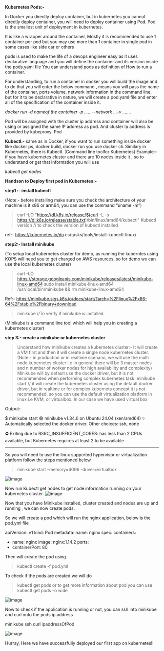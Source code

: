 **Kubernetes Pods:-**

In Docker you directly deploy container, but in kubernetes you cannot directly deploy container, you will need to deploy container using Pod.
Pod is the smallest unit of deployment in kubernetes.

It is like a wrapper around the container, Mostly it is recommended to use 1 container per pod but you may use more than 1 container in single pod in some cases like side car or others

pods is used to make the life of a devops engineer easy as it uses declarative language and you will define the container and its version inside the pods.yaml file
You can understand pods as definition of How to run a container.

For understanding, to run a container in docker you will build the image and to do that you will enter the below command , means you will pass the name of the container, ports volume, network information in the command line, but for it to be declarative in nature, we will create a pod.yaml file and enter all of the specification of the container inside it.

_docker run -d nameof the container -p ..... --network ...-v ......._

Pod will be assigned with the cluster ip address and container will also be using or assigned the same IP address as pod. And cluster Ip address is provided by kubeproxy.
Pod

**Kubectl:-**
same as in Docker, if you want to run something inside docker like docker ps, docker build, docker run you use docker cli.
Similary in Kubernetes, there is Kubectl. (Command line toolfor Kubernetes)
Example:- if you have kubernetes cluster and there are 10 nodes inside it , so to understand or get that information you will use

_kubectl get nodes_

**Handson to Deploy first pod in Kubernetes:-**

**step1 :- install kubectl**

(Note:- before installing make sure you check the architecture of your machine is it x86 or arm64, you can use the command “uname -m”)

>curl -LO "https://dl.k8s.io/release/$(curl -L -s https://dl.k8s.io/release/stable.txt)/bin/linux/amd64/kubectl"
>Kubectl version // to check the version of kubectl installed

ref:- https://kubernetes.io/do cs/tasks/tools/install-kubectl-linux/

**step2:- Install minikube**

(To setup local kubernetes cluster for demo, as running the kuberntes using KOPS will need you to get charged on AWS resources, so for demo we can use the local kubernetes cluster)

>curl -LO https://storage.googleapis.com/minikube/releases/latest/minikube-linux-amd64
>sudo install minikube-linux-amd64 /usr/local/bin/minikube && rm minikube-linux-amd64

Ref:- https://minikube.sigs.k8s.io/docs/start/?arch=%2Flinux%2Fx86-64%2Fstable%2Fbinary+download

> minikube //To verify if minikube is installed.

(Minikube is a command line tool which will help you in creating a kubernetes cluster)

**step 3:- create a minikube or kubernetes cluster**

>Understand how minikube creates a kubernetes cluster:-
It will create a VM first and then it will create a single node kubernetes cluster.
(Note:- in production or in realtime scenario, we will use the multi node kubernetes cluster i.e in general there will be 3 master nodes and n number of worker nodes for high availability and complexity)
>Minikube will by default use the docker driver, but it is not recommended when performing complex kubernetes task.
> minikube start // it will create the kubernetes cluster using the default docker driver, but in realtime or for complex kubernets concept it is not recommended, so you can use the default virtualization platform in linux i.e KVM, or virtualbox. In our case we have used virtual box

Output:-

$ minikube start
😄  minikube v1.34.0 on Ubuntu 24.04 (xen/amd64)
✨  Automatically selected the docker driver. Other choices: ssh, none

⛔  Exiting due to RSRC_INSUFFICIENT_CORES:  has less than 2 CPUs available, but Kubernetes requires at least 2 to be available

-----------------------
So you will need to use the linux supported hypervisor or virtualization platform
follow the steps mentioned below

>minikube start –memory=4096 -driver=virtualbox

![image](https://github.com/user-attachments/assets/1cda59d2-0c64-4df5-9044-f1301d9e2eec)

Now run Kubectl get nodes to get node information running on your kubernetes cluster.
![image](https://github.com/user-attachments/assets/a88f5d28-ed71-4f57-be31-d08a3f10f8db)


Now that you have Minikube installed, cluster created and nodes are up and running , we can now create pods.

So we will create a pod which will run the nginx application, below is the pod.yml file

apiVersion: v1
kind: Pod
metadata:
  name: nginx
spec:
  containers:
  - name: nginx
    image: nginx:1.14.2
    ports:
- containerPort: 80

Then will create the pod using 
>kubectl create -f pod.yml

To check if the pods are created we will do
>kubectl get pods
or to get more information about pod you can use 
>kubectl get pods -o wide

![image](https://github.com/user-attachments/assets/8ab1d6c5-fd7c-437d-abcc-0f333c402277)

Now to check if the application is running or not, you can ssh into minikube and curl onto the pods ip address

minikube ssh
curl ipaddressOfPod

![image](https://github.com/user-attachments/assets/03ef76f3-003d-4909-a38f-12cbf1f0eb00)
 
Hurray, Here we have successfully deployed our first app on kubernetes!!
